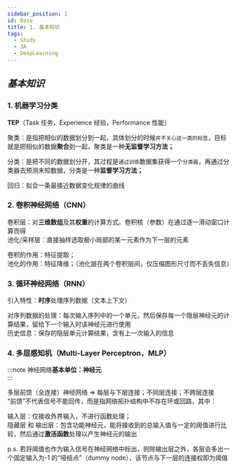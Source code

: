 ```yaml
---
sidebar_position: 1
id: Base
title: 1. 基本知识
tags:
  - Study
  - 3A
  - DeepLearning
---
```


## _基本知识_

### 1. 机器学习分类

**TEP**（Task 任务，Experience 经验，Performance 性能）

聚类：是指把相似的数据划分到一起，具体划分的时候`并不关心这一类的标签`，目标就是把相似的数据**聚合**到一起，聚类是一种**无监督学习方法；**

分类：是把不同的数据划分开，其过程是`通过训练`数据集获得一个`分类器`，再通过分类器去预测未知数据，分类是一种**监督学习方法；**

回归：拟合一条最接近数据变化规律的曲线

### 2. 卷积神经网络（CNN）

卷积层：对**三维数组**及其**权重**的计算方式。卷积核（参数）在通过逐一滑动窗口计算而得  
池化/采样层：直接抽样选取极小局部的某一元素作为下一层的元素

卷积的作用：特征提取；  
池化的作用：特征降维；（池化层在两个卷积层间，仅压缩图形尺寸而不丢失信息）

### 3. 循环神经网络（RNN）

引入特性：**时序**处理序列数据（文本上下文）

对序列数据的处理：每次输入序列中的一个单元，然后保存每一个隐层神经元的计算结果，留给下一个输入时该神经元进行使用  
历史信息：保存的隐层单元计算结果，含有上一次输入的信息

### 4. 多层感知机（Multi-Layer Perceptron，MLP）

:::note
神经网络**基本单位：神经元**  
:::

多层前馈（全连接）神经网络 => 每层与下层连接；不同层连接；不跨层连接  
“前馈”不代表信号不能回传，而是指网络拓扑结构中不存在环或回路，其中：

输入层：仅接收外界输入，不进行函数处理；  
隐藏层 和 输出层：包含功能神经元，能将接收到的总输入值与一定的阈值进行比较，然后通过**激活函数**处理以产生神经元的输出

p.s. 若将阈值也作为输入信号在神经网络中标出，则除输出层之外，各层会多出一个固定输入为-1 的“哑结点”（dummy node），该节点与下一层的连接权即为阈值
